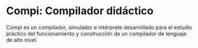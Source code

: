 # Compi: Compilador didáctico
Compi es un compilador, simulador e intérprete desarrollado para el estudio práctico del funcionamiento y construcción de un compilador de lenguaje de alto nivel. 
